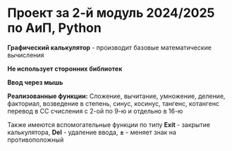 # Проект за 2-й модуль 2024/2025 по АиП, Python

**Графический калькулятор** - производит базовые математические вычисления

**Не использует сторонних библиотек**

**Ввод через мышь** 

**Реализованные функции:**
Сложение, вычитание, умножение, деление, факториал, возведение в степень, синус, косинус, тангенс, котангенс
перевод в СС счисления с 2-ой по 9-ю и отдельно в 16-ю

Также имеются вспомогательные функции по типу **Exit** - закрытие калькулятора, **Del** - удаление ввода, **±** - меняет знак на противоположный
